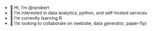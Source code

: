 - 👋 Hi, I’m @rarobert
- 👀 I’m interested in data analytics, python, and self-hosted services
- 🌱 I’m currently learning R
- 💞️ I’m looking to collaborate on (website, data generator, paper-fly)

<!---
rarobert/rarobert is a ✨ special ✨ repository because its `README.md` (this file) appears on your GitHub profile.
You can click the Preview link to take a look at your changes.
--->
